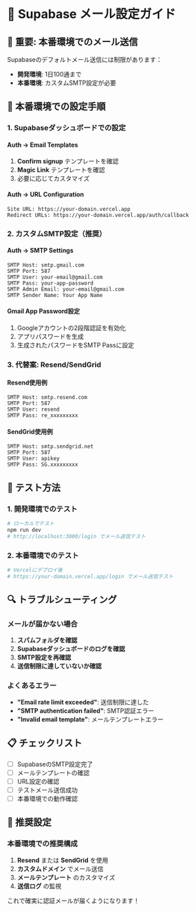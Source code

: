 # 📧 Supabase メール設定ガイド

## 🚨 重要: 本番環境でのメール送信

Supabaseのデフォルトメール送信には制限があります：
- **開発環境**: 1日100通まで
- **本番環境**: カスタムSMTP設定が必要

## 🔧 本番環境での設定手順

### 1. Supabaseダッシュボードでの設定

#### **Auth → Email Templates**
1. **Confirm signup** テンプレートを確認
2. **Magic Link** テンプレートを確認
3. 必要に応じてカスタマイズ

#### **Auth → URL Configuration**
```
Site URL: https://your-domain.vercel.app
Redirect URLs: https://your-domain.vercel.app/auth/callback
```

### 2. カスタムSMTP設定（推奨）

#### **Auth → SMTP Settings**
```
SMTP Host: smtp.gmail.com
SMTP Port: 587
SMTP User: your-email@gmail.com
SMTP Pass: your-app-password
SMTP Admin Email: your-email@gmail.com
SMTP Sender Name: Your App Name
```

#### **Gmail App Password設定**
1. Googleアカウントの2段階認証を有効化
2. アプリパスワードを生成
3. 生成されたパスワードをSMTP Passに設定

### 3. 代替案: Resend/SendGrid

#### **Resend使用例**
```
SMTP Host: smtp.resend.com
SMTP Port: 587
SMTP User: resend
SMTP Pass: re_xxxxxxxxx
```

#### **SendGrid使用例**
```
SMTP Host: smtp.sendgrid.net
SMTP Port: 587
SMTP User: apikey
SMTP Pass: SG.xxxxxxxxx
```

## 🧪 テスト方法

### 1. 開発環境でのテスト
```bash
# ローカルでテスト
npm run dev
# http://localhost:3000/login でメール送信テスト
```

### 2. 本番環境でのテスト
```bash
# Vercelにデプロイ後
# https://your-domain.vercel.app/login でメール送信テスト
```

## 🔍 トラブルシューティング

### メールが届かない場合
1. **スパムフォルダを確認**
2. **Supabaseダッシュボードのログを確認**
3. **SMTP設定を再確認**
4. **送信制限に達していないか確認**

### よくあるエラー
- **"Email rate limit exceeded"**: 送信制限に達した
- **"SMTP authentication failed"**: SMTP認証エラー
- **"Invalid email template"**: メールテンプレートエラー

## 📋 チェックリスト

- [ ] SupabaseのSMTP設定完了
- [ ] メールテンプレートの確認
- [ ] URL設定の確認
- [ ] テストメール送信成功
- [ ] 本番環境での動作確認

## 🎯 推奨設定

### 本番環境での推奨構成
1. **Resend** または **SendGrid** を使用
2. **カスタムドメイン** でメール送信
3. **メールテンプレート** のカスタマイズ
4. **送信ログ** の監視

これで確実に認証メールが届くようになります！
